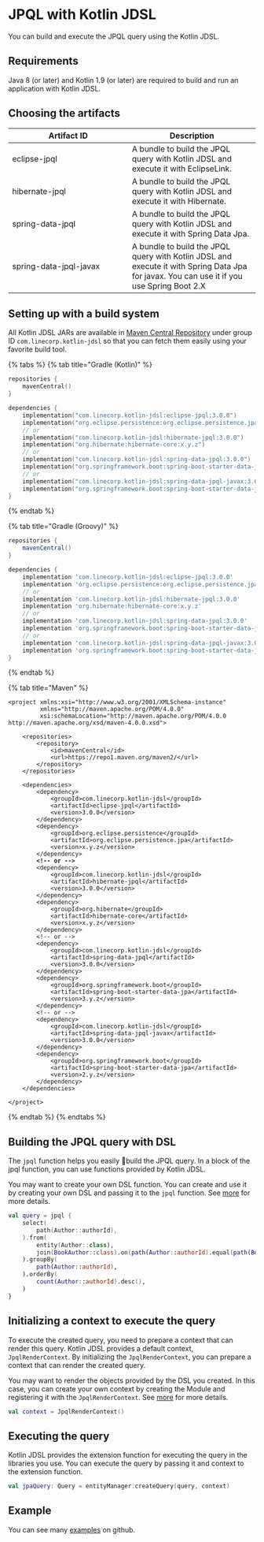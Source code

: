 # JPQL with Kotlin JDSL

You can build and execute the JPQL query using the Kotlin JDSL.

## Requirements <a href="#setting-up-with-a-build-system" id="setting-up-with-a-build-system"></a>

Java 8 (or later) and Kotlin 1.9 (or later) are required to build and run an application with Kotlin JDSL.

## Choosing the artifacts <a href="#setting-up-with-a-build-system" id="setting-up-with-a-build-system"></a>

<table><thead><tr><th width="228">Artifact ID</th><th>Description</th></tr></thead><tbody><tr><td>eclipse-jpql</td><td>A bundle to build the JPQL query with Kotlin JDSL and execute it with EclipseLink.</td></tr><tr><td>hibernate-jpql</td><td>A bundle to build the JPQL query with Kotlin JDSL and execute it with Hibernate.</td></tr><tr><td>spring-data-jpql</td><td>A bundle to build the JPQL query with Kotlin JDSL and execute it with Spring Data Jpa.</td></tr><tr><td>spring-data-jpql-javax</td><td>A bundle to build the JPQL query with Kotlin JDSL and execute it with Spring Data Jpa for javax. You can use it if you use Spring Boot 2.X</td></tr></tbody></table>

## Setting up with a build system <a href="#setting-up-with-a-build-system" id="setting-up-with-a-build-system"></a>

All Kotlin JDSL JARs are available in [Maven Central Repository](https://central.sonatype.com/search?q=g%3Acom.linecorp.kotlin-jdsl) under group ID `com.linecorp.kotlin-jdsl` so that you can fetch them easily using your favorite build tool.

{% tabs %}
{% tab title="Gradle (Kotlin)" %}
```kotlin
repositories {
    mavenCentral()
}

dependencies {
    implementation("com.linecorp.kotlin-jdsl:eclipse-jpql:3.0.0")
    implementation("org.eclipse.persistence:org.eclipse.persistence.jpa:x.y.z")
    // or
    implementation("com.linecorp.kotlin-jdsl:hibernate-jpql:3.0.0")
    implementation("org.hibernate:hibernate-core:x.y.z")
    // or
    implementation("com.linecorp.kotlin-jdsl:spring-data-jpql:3.0.0")
    implementation("org.springframework.boot:spring-boot-starter-data-jpa:3.y.z")
    // or
    implementation("com.linecorp.kotlin-jdsl:spring-data-jpql-javax:3.0.0")
    implementation("org.springframework.boot:spring-boot-starter-data-jpa:2.y.z")
}
```
{% endtab %}

{% tab title="Gradle (Groovy)" %}
```groovy
repositories {
    mavenCentral()
}

dependencies {
    implementation 'com.linecorp.kotlin-jdsl:eclipse-jpql:3.0.0'
    implementation 'org.eclipse.persistence:org.eclipse.persistence.jpa:x.y.z'
    // or
    implementation 'com.linecorp.kotlin-jdsl:hibernate-jpql:3.0.0'
    implementation 'org.hibernate:hibernate-core:x.y.z'
    // or
    implementation 'com.linecorp.kotlin-jdsl:spring-data-jpql:3.0.0'
    implementation 'org.springframework.boot:spring-boot-starter-data-jpa:3.y.z'
    // or
    implementation 'com.linecorp.kotlin-jdsl:spring-data-jpql-javax:3.0.0'
    implementation 'org.springframework.boot:spring-boot-starter-data-jpa:2.y.z'
}
```
{% endtab %}

{% tab title="Maven" %}
<pre class="language-markup"><code class="lang-markup">&#x3C;project xmlns:xsi="http://www.w3.org/2001/XMLSchema-instance"
         xmlns="http://maven.apache.org/POM/4.0.0"
         xsi:schemaLocation="http://maven.apache.org/POM/4.0.0 http://maven.apache.org/xsd/maven-4.0.0.xsd">
         
    &#x3C;repositories>
        &#x3C;repository>
            &#x3C;id>mavenCentral&#x3C;/id>
            &#x3C;url>https://repo1.maven.org/maven2/&#x3C;/url>
        &#x3C;/repository>
    &#x3C;/repositories>
    
    &#x3C;dependencies>
        &#x3C;dependency>
            &#x3C;groupId>com.linecorp.kotlin-jdsl&#x3C;/groupId>
            &#x3C;artifactId>eclipse-jpql&#x3C;/artifactId>
            &#x3C;version>3.0.0&#x3C;/version>
        &#x3C;/dependency>
        &#x3C;dependency>
            &#x3C;groupId>org.eclipse.persistence&#x3C;/groupId>
            &#x3C;artifactId>org.eclipse.persistence.jpa&#x3C;/artifactId>
            &#x3C;version>x.y.z&#x3C;/version>
        &#x3C;/dependency>
<strong>        &#x3C;!-- or -->
</strong>        &#x3C;dependency>
            &#x3C;groupId>com.linecorp.kotlin-jdsl&#x3C;/groupId>
            &#x3C;artifactId>hibernate-jpql&#x3C;/artifactId>
            &#x3C;version>3.0.0&#x3C;/version>
        &#x3C;/dependency>
        &#x3C;dependency>
            &#x3C;groupId>org.hibernate&#x3C;/groupId>
            &#x3C;artifactId>hibernate-core&#x3C;/artifactId>
            &#x3C;version>x.y.z&#x3C;/version>
        &#x3C;/dependency>
        &#x3C;!-- or -->
        &#x3C;dependency>
            &#x3C;groupId>com.linecorp.kotlin-jdsl&#x3C;/groupId>
            &#x3C;artifactId>spring-data-jpql&#x3C;/artifactId>
            &#x3C;version>3.0.0&#x3C;/version>
        &#x3C;/dependency>
        &#x3C;dependency>
            &#x3C;groupId>org.springframework.boot&#x3C;/groupId>
            &#x3C;artifactId>spring-boot-starter-data-jpa&#x3C;/artifactId>
            &#x3C;version>3.y.z&#x3C;/version>
        &#x3C;/dependency>
        &#x3C;!-- or -->
        &#x3C;dependency>
            &#x3C;groupId>com.linecorp.kotlin-jdsl&#x3C;/groupId>
            &#x3C;artifactId>spring-data-jpql-javax&#x3C;/artifactId>
            &#x3C;version>3.0.0&#x3C;/version>
        &#x3C;/dependency>
        &#x3C;dependency>
            &#x3C;groupId>org.springframework.boot&#x3C;/groupId>
            &#x3C;artifactId>spring-boot-starter-data-jpa&#x3C;/artifactId>
            &#x3C;version>2.y.z&#x3C;/version>
        &#x3C;/dependency>
    &#x3C;/dependencies>

&#x3C;/project>
</code></pre>
{% endtab %}
{% endtabs %}

## Building the JPQL query with DSL

The `jpql` function helps you easily build the JPQL query. In a block of the jpql function, you can use functions provided by Kotlin JDSL.&#x20;

You may want to create your own DSL function. You can create and use it by creating your own DSL and passing it to the `jpql` function. See [more](customizing.md) for more details.

```kotlin
val query = jpql {
    select(
        path(Author::authorId),
    ).from(
        entity(Author::class),
        join(BookAuthor::class).on(path(Author::authorId).equal(path(BookAuthor::authorId))),
    ).groupBy(
        path(Author::authorId),
    ).orderBy(
        count(Author::authorId).desc(),
    )
}
```

## Initializing a context to execute the query

To execute the created query, you need to prepare a context that can render this query. Kotlin JDSL provides a default context, `JpqlRenderContext`. By initializing the `JpqlRenderContext`, you can prepare a context that can render the created query.&#x20;

You may want to render the objects provided by the DSL you created. In this case, you can create your own context by creating the Module and registering it with the `JpqlRenderContext`. See [more](customizing.md) for more details.

```kotlin
val context = JpqlRenderContext()
```

## Executing the query

Kotlin JDSL provides the extension function for executing the query in the libraries you use. You can execute the query by passing it and context to the extension function.

```kotlin
val jpaQuery: Query = entityManager.createQuery(query, context)
```

## Example

You can see many [examples](https://github.com/line/kotlin-jdsl/tree/main/example) on github.
